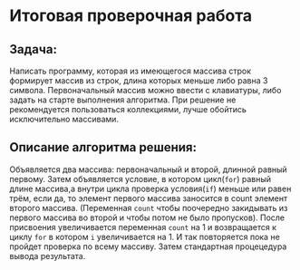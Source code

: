 # Итоговая проверочная работа

## Задача:

Написать программу, которая из имеющегося массива строк формирует массив из строк, длина которых меньше либо равна 3 символа. Первоначальный массив можно ввести с клавиатуры, либо задать на старте выполнения алгоритма. При решение не рекомендуется пользоваться коллекциями, лучше обойтись исключительно массивами.

## Описание алгоритма решения:

 Объявляется два массива: первоначальный и второй, длинной равный первому.
 Затем объявляется условие, в котором цикл(`for`) равный длине массива,а внутри цикла проверка условия(`if`) меньше или равен трём, если да, то элемент первого массива заносится в count элемент второго массива. (Переменная `count` чтобы поочередно закидывать из первого массива во второй и чтобы потом не было пропусков). После присвоения увеличивается переменная `count` на 1 и возвращается к циклу `for` в котором `i` увеличивается на 1. И так повторяется пока не пройдет проверка по всему массиву. Затем стандартная процецедура вывода результата.